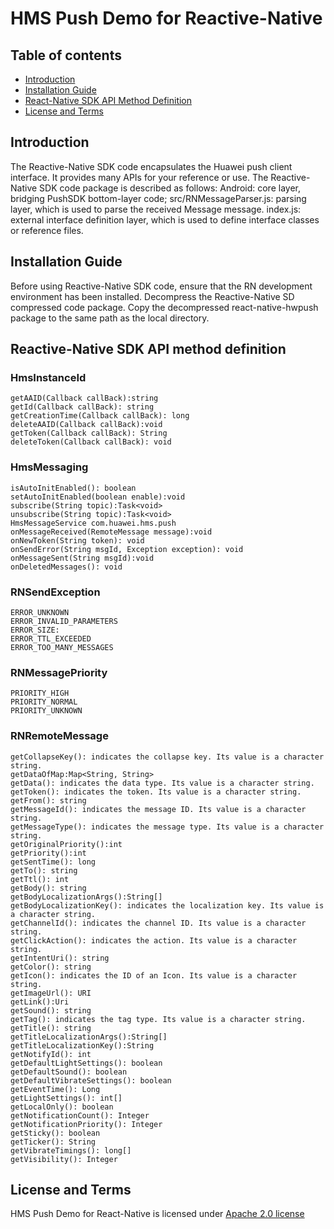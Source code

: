 # HMS Push Demo for Reactive-Native

## Table of contents
* [Introduction](#introduction)
* [Installation Guide](#installation-guide)
* [React-Native SDK API Method Definition](#react-native-sdk-api-method-definition)
* [License and Terms](#license-and-terms)

## Introduction
The Reactive-Native SDK code encapsulates the Huawei push client interface. It provides many APIs for your reference or use.
The Reactive-Native SDK code package is described as follows:
Android: core layer, bridging PushSDK bottom-layer code;
src/RNMessageParser.js: parsing layer, which is used to parse the received Message message.
index.js: external interface definition layer, which is used to define interface classes or reference files.

## Installation Guide
Before using Reactive-Native SDK code, ensure that the RN development environment has been installed.
Decompress the Reactive-Native SD compressed code package.
Copy the decompressed react-native-hwpush package to the same path as the local directory.

## Reactive-Native SDK API method definition 
   
### HmsInstanceId   
    getAAID(Callback callBack):string    
    getId(Callback callBack): string 
    getCreationTime(Callback callBack): long 
    deleteAAID(Callback callBack):void   
    getToken(Callback callBack): String    
    deleteToken(Callback callBack): void  
        
### HmsMessaging    
    isAutoInitEnabled(): boolean    
    setAutoInitEnabled(boolean enable):void 
    subscribe(String topic):Task<void>  
    unsubscribe(String topic):Task<void>    
    HmsMessageService com.huawei.hms.push   
    onMessageReceived(RemoteMessage message):void   
    onNewToken(String token): void  
    onSendError(String msgId, Exception exception): void
    onMessageSent(String msgId):void
    onDeletedMessages(): void
        
### RNSendException
    ERROR_UNKNOWN   
    ERROR_INVALID_PARAMETERS    
    ERROR_SIZE: 
    ERROR_TTL_EXCEEDED  
    ERROR_TOO_MANY_MESSAGES 
        
### RNMessagePriority   
    PRIORITY_HIGH   
    PRIORITY_NORMAL  
    PRIORITY_UNKNOWN    
        
### RNRemoteMessage     
    getCollapseKey(): indicates the collapse key. Its value is a character string.  
    getDataOfMap:Map<String, String>    
    getData(): indicates the data type. Its value is a character string.    
    getToken(): indicates the token. Its value is a character string.   
    getFrom(): string   
    getMessageId(): indicates the message ID. Its value is a character string.  
    getMessageType(): indicates the message type. Its value is a character string.  
    getOriginalPriority():int   
    getPriority():int   
    getSentTime(): long 
    getTo(): string 
    getTtl(): int   
    getBody(): string   
    getBodyLocalizationArgs():String[]  
    getBodyLocalizationKey(): indicates the localization key. Its value is a character string.  
    getChannelId(): indicates the channel ID. Its value is a character string.  
    getClickAction(): indicates the action. Its value is a character string.    
    getIntentUri(): string  
    getColor(): string  
    getIcon(): indicates the ID of an Icon. Its value is a character string.    
    getImageUrl(): URI  
    getLink():Uri   
    getSound(): string  
    getTag(): indicates the tag type. Its value is a character string.  
    getTitle(): string  
    getTitleLocalizationArgs():String[] 
    getTitleLocalizationKey():String    
    getNotifyId(): int  
    getDefaultLightSettings(): boolean  
    getDefaultSound(): boolean  
    getDefaultVibrateSettings(): boolean    
    getEventTime(): Long    
    getLightSettings(): int[]   
    getLocalOnly(): boolean 
    getNotificationCount(): Integer 
    getNotificationPriority(): Integer  
    getSticky(): boolean    
    getTicker(): String 
    getVibrateTimings(): long[] 
    getVisibility(): Integer    

## License and Terms  
HMS Push Demo for React-Native is licensed under [Apache 2.0 license]()
